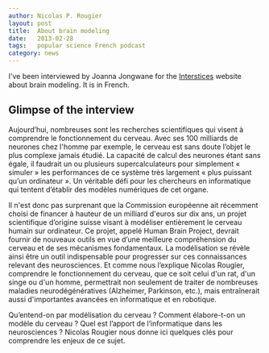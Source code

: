 ```yaml
---
author: Nicolas P. Rougier
layout: post
title:  About brain modeling
date:   2013-02-28
tags:   popular science French podcast
category: news
---
```



I've been interviewed by Joanna Jongwane for the [Interstices] website about
brain modeling. It is in French.

[Interstices]: http://interstices.info/

## Glimpse of the interview

Aujourd’hui, nombreuses sont les recherches scientifiques qui visent à
comprendre le fonctionnement du cerveau. Avec ses 100 milliards de neurones
chez l'homme par exemple, le cerveau est sans doute l’objet le plus complexe
jamais étudié. La capacité de calcul des neurones étant sans égale, il faudrait
un ou plusieurs supercalculateurs pour simplement « simuler » les performances
de ce système très largement « plus puissant qu’un ordinateur ». Un véritable
défi pour les chercheurs en informatique qui tentent d’établir des modèles
numériques de cet organe.

Il n'est donc pas surprenant que la Commission européenne ait récemment choisi
de financer à hauteur de un milliard d'euros sur dix ans, un projet
scientifique d’origine suisse visant à modéliser entièrement le cerveau humain
sur ordinateur. Ce projet, appelé Human Brain Project, devrait fournir de
nouveaux outils en vue d’une meilleure compréhension du cerveau et de ses
mécanismes fondamentaux. La modélisation se révèle ainsi être un outil
indispensable pour progresser sur ces connaissances relevant des
neurosciences. Et comme nous l’explique Nicolas Rougier, comprendre le
fonctionnement du cerveau, que ce soit celui d'un rat, d'un singe ou d'un
homme, permettrait non seulement de traiter de nombreuses maladies
neurodégénératives (Alzheimer, Parkinson, etc.), mais entraînerait aussi
d'importantes avancées en informatique et en robotique.

Qu’entend-on par modélisation du cerveau ? Comment élabore-t-on un modèle du
cerveau ? Quel est l’apport de l’informatique dans les neurosciences ? Nicolas
Rougier nous donne ici quelques clés pour comprendre les enjeux de ce sujet.
